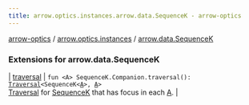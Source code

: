 ```yaml
---
title: arrow.optics.instances.arrow.data.SequenceK - arrow-optics
---
```


[arrow-optics](../../index.html) / [arrow.optics.instances](../index.html) / [arrow.data.SequenceK](./index.html)

### Extensions for arrow.data.SequenceK

| [traversal](traversal.html) | `fun <A> SequenceK.Companion.traversal(): `[`Traversal`](../../arrow.optics/-traversal.html)`<SequenceK<`[`A`](traversal.html#A)`>, `[`A`](traversal.html#A)`>`<br>[Traversal](../../arrow.optics/-traversal.html) for [SequenceK](#) that has focus in each [A](traversal.html#A). |

